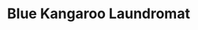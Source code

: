 ---
title: "Blue Kangaroo Laundromat"
url: /mount-pleasant/blue-kangaroo-laundromat/
shop: Wäscherei
---